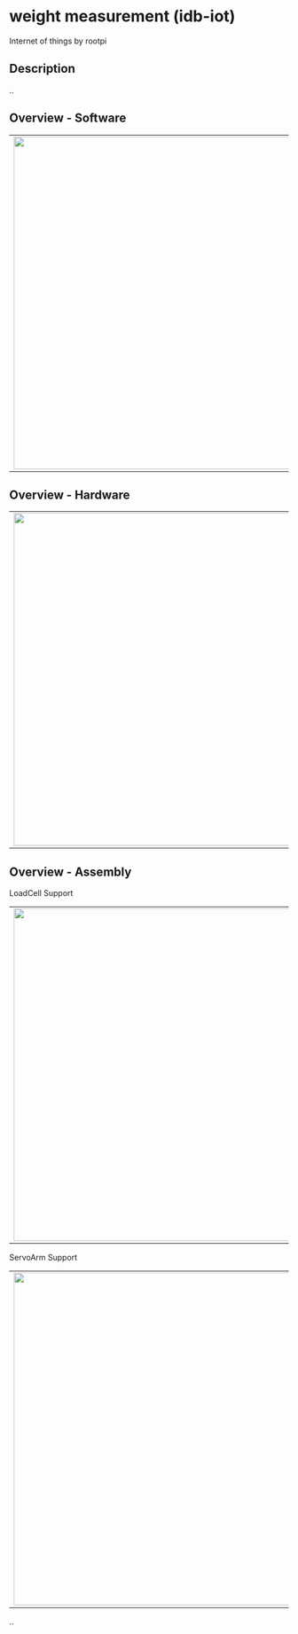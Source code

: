 # weight measurement (idb-iot)
Internet of things
by rootpi

## Description
..

## Overview - Software
<table><tr><td><img width="600" src="Documentation/Info_Software.png"></td></tr></table>

## Overview - Hardware
<table><tr><td><img width="600" src="Documentation/Info_Hardware.png"></td></tr></table>

## Overview - Assembly
LoadCell Support
<table><tr><td><img width="600" src="Documentation/Info_LoadCellSupport.png"></td></tr></table>
ServoArm Support
<table><tr><td><img width="600" src="Documentation/Info_ServoArm.png"></td></tr></table>

..
